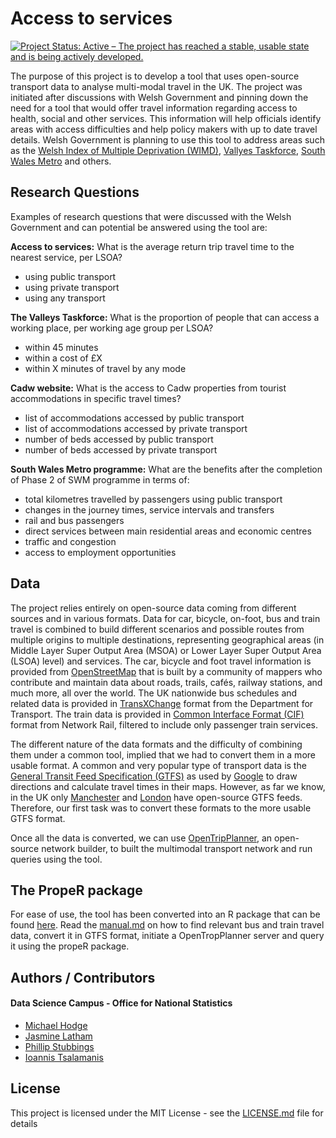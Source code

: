 # Access to services

[![Project Status: Active – The project has reached a stable, usable state and is being actively developed.](https://www.repostatus.org/badges/latest/active.svg)](https://www.repostatus.org/#active)

The purpose of this project is to develop a tool that uses open-source transport data to analyse multi-modal travel in the UK. The project was initiated after discussions with Welsh Government and pinning down the need for a tool that would offer travel information regarding access to health, social and other services. This information will help officials identify areas with access difficulties and help policy makers with up to date travel details. Welsh Government is planning to use this tool to address areas such as the [Welsh Index of Multiple Deprivation (WIMD)](https://gov.wales/statistics-and-research/welsh-index-multiple-deprivation/?lang=en), [Vallyes Taskforce](https://gov.wales/topics/people-and-communities/communities/taskforce-for-the-valleys/?lang=en), [South Wales Metro](https://gov.wales/topics/transport/public/metro/?lang=en) and others.

## Research Questions
Examples of research questions that were discussed with the Welsh Government and can potential be answered using the tool are:


**Access to services:** What is the average return trip travel time to the nearest service, per LSOA?
 * using public transport
 * using private transport
 * using any transport


**The Valleys Taskforce:** What is the proportion of people that can access a working place, per working age group per LSOA?
  * within 45 minutes
  * within a cost of £X
  * within X minutes of travel by any mode


**Cadw website:** What is the access to Cadw properties from tourist accommodations in specific travel times?
  * list of accommodations accessed by public transport
  * list of accommodations accessed by private transport
  * number of beds accessed by public transport
  * number of beds accessed by private transport


**South Wales Metro programme:** What are the benefits after the completion of Phase 2 of SWM programme in terms of:
  * total kilometres travelled by passengers using public transport
  * changes in the journey times, service intervals and transfers
  * rail and bus passengers
  * direct services between main residential areas and economic centres
  * traffic and congestion
  * access to employment opportunities


## Data

The project relies entirely on open-source data coming from different sources and in various formats. Data for car, bicycle, on-foot, bus and train travel is combined to build different scenarios and possible routes from multiple origins to multiple destinations, representing geographical areas (in Middle Layer Super Output Area (MSOA) or Lower Layer Super Output Area (LSOA) level) and services. The car, bicycle and foot travel information is provided from [OpenStreetMap](https://www.openstreetmap.org) that is built by a community of mappers who contribute and maintain data about roads, trails, cafés, railway stations, and much more, all over the world. The UK nationwide bus schedules and related data is provided in [TransXChange](https://www.gov.uk/government/collections/transxchange) format from the Department for Transport. The train data is provided in [Common Interface Format (CIF)](https://www.raildeliverygroup.com/our-services/rail-data/timetable-data.html) format from Network Rail, filtered to include only passenger train services.

The different nature of the data formats and the difficulty of combining them under a common tool, implied that we had to convert them in a more usable format. A common and very popular type of transport data is the [General Transit Feed Specification (GTFS)](https://en.wikipedia.org/wiki/General_Transit_Feed_Specification) as used by [Google](https://developers.google.com/transit/gtfs/reference/) to draw directions and calculate travel times in their maps. However, as far we know, in the UK only [Manchester](https://transitfeeds.com/p/transport-for-greater-manchester/224) and [London](https://tfl.gov.uk/info-for/open-data-users/) have open-source GTFS feeds. Therefore, our first task was to convert these formats to the more usable GTFS format.

Once all the data is converted, we can use [OpenTripPlanner](http://www.opentripplanner.org/), an open-source network builder, to built the multimodal transport network and run queries using the tool.

## The PropeR package
For ease of use, the tool has been converted into an R package that can be found [here](https://github.com/datasciencecampus/access-to-services/tree/develop/propeR). Read the [manual.md](https://github.com/datasciencecampus/access-to-services/blob/develop/propeR/manual.md) on how to find relevant bus and train travel data, convert it in GTFS format, initiate a OpenTropPlanner server and query it using the propeR package.

## Authors / Contributors

#### Data Science Campus - Office for National Statistics
* [Michael Hodge](https://github.com/mshodge)
* [Jasmine Latham](https://github.com/jlathamONS)
* [Phillip Stubbings](https://github.com/phil8192)
* [Ioannis Tsalamanis](https://github.com/IoannisTsalamanis)

## License

This project is licensed under the MIT License - see the
[LICENSE.md](LICENSE.md) file for details
